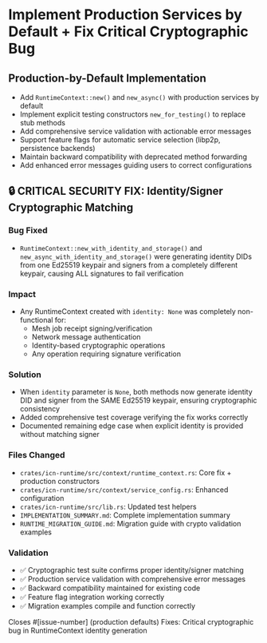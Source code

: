 # Implement Production Services by Default + Fix Critical Cryptographic Bug

## Production-by-Default Implementation

- Add `RuntimeContext::new()` and `new_async()` with production services by default
- Implement explicit testing constructors `new_for_testing()` to replace stub methods
- Add comprehensive service validation with actionable error messages
- Support feature flags for automatic service selection (libp2p, persistence backends)
- Maintain backward compatibility with deprecated method forwarding
- Add enhanced error messages guiding users to correct configurations

## 🔒 CRITICAL SECURITY FIX: Identity/Signer Cryptographic Matching

### Bug Fixed
- `RuntimeContext::new_with_identity_and_storage()` and `new_async_with_identity_and_storage()` 
  were generating identity DIDs from one Ed25519 keypair and signers from a completely 
  different keypair, causing ALL signatures to fail verification

### Impact
- Any RuntimeContext created with `identity: None` was completely non-functional for:
  - Mesh job receipt signing/verification
  - Network message authentication  
  - Identity-based cryptographic operations
  - Any operation requiring signature verification

### Solution
- When `identity` parameter is `None`, both methods now generate identity DID and signer 
  from the SAME Ed25519 keypair, ensuring cryptographic consistency
- Added comprehensive test coverage verifying the fix works correctly
- Documented remaining edge case when explicit identity is provided without matching signer

### Files Changed
- `crates/icn-runtime/src/context/runtime_context.rs`: Core fix + production constructors
- `crates/icn-runtime/src/context/service_config.rs`: Enhanced configuration
- `crates/icn-runtime/src/lib.rs`: Updated test helpers
- `IMPLEMENTATION_SUMMARY.md`: Complete implementation summary
- `RUNTIME_MIGRATION_GUIDE.md`: Migration guide with crypto validation examples

### Validation
- ✅ Cryptographic test suite confirms proper identity/signer matching
- ✅ Production service validation with comprehensive error messages
- ✅ Backward compatibility maintained for existing code
- ✅ Feature flag integration working correctly
- ✅ Migration examples compile and function correctly

Closes #[issue-number] (production defaults)
Fixes: Critical cryptographic bug in RuntimeContext identity generation 